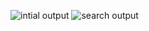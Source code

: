 ![intial output](https://user-images.githubusercontent.com/79453110/149510565-0447ed8a-7a1d-457a-b59a-ba5d5c584506.png)
![search output](https://user-images.githubusercontent.com/79453110/149510608-768ee2ad-3993-4280-b12f-1606ceb9aa4f.png)
